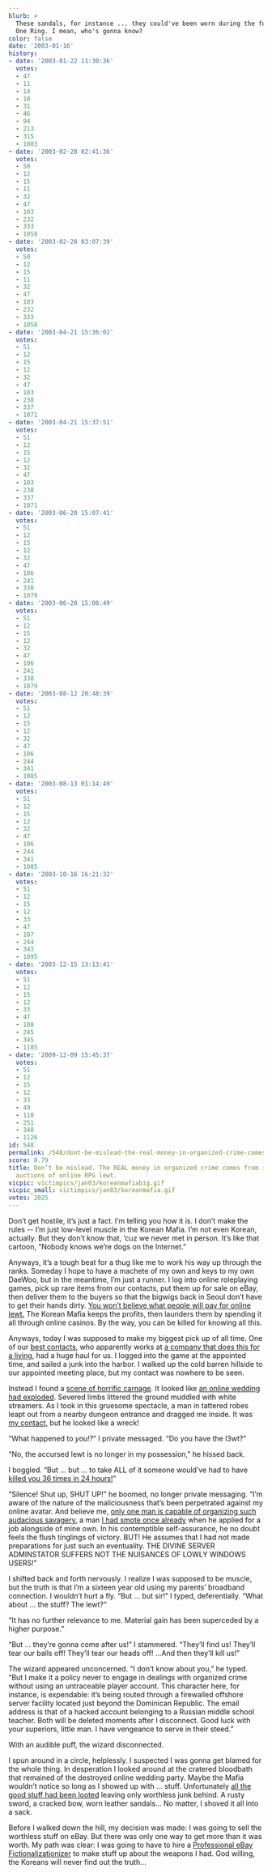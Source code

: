 ```yaml
---
blurb: >
  These sandals, for instance ... they could've been worn during the forging of the
  One Ring. I mean, who's gonna know?
color: false
date: '2003-01-16'
history:
- date: '2003-01-22 11:30:36'
  votes:
  - 47
  - 11
  - 14
  - 10
  - 31
  - 46
  - 94
  - 213
  - 315
  - 1003
- date: '2003-02-28 02:41:36'
  votes:
  - 50
  - 12
  - 15
  - 11
  - 32
  - 47
  - 103
  - 232
  - 333
  - 1058
- date: '2003-02-28 03:07:39'
  votes:
  - 50
  - 12
  - 15
  - 11
  - 32
  - 47
  - 103
  - 232
  - 333
  - 1058
- date: '2003-04-21 15:36:02'
  votes:
  - 51
  - 12
  - 15
  - 12
  - 32
  - 47
  - 103
  - 238
  - 337
  - 1071
- date: '2003-04-21 15:37:51'
  votes:
  - 51
  - 12
  - 15
  - 12
  - 32
  - 47
  - 103
  - 238
  - 337
  - 1071
- date: '2003-06-20 15:07:41'
  votes:
  - 51
  - 12
  - 15
  - 12
  - 32
  - 47
  - 106
  - 241
  - 338
  - 1079
- date: '2003-06-20 15:08:49'
  votes:
  - 51
  - 12
  - 15
  - 12
  - 32
  - 47
  - 106
  - 241
  - 338
  - 1079
- date: '2003-08-12 20:48:39'
  votes:
  - 51
  - 12
  - 15
  - 12
  - 32
  - 47
  - 106
  - 244
  - 341
  - 1085
- date: '2003-08-13 01:14:49'
  votes:
  - 51
  - 12
  - 15
  - 12
  - 32
  - 47
  - 106
  - 244
  - 341
  - 1085
- date: '2003-10-16 16:21:32'
  votes:
  - 51
  - 12
  - 15
  - 12
  - 33
  - 47
  - 107
  - 244
  - 343
  - 1095
- date: '2003-12-15 13:13:41'
  votes:
  - 51
  - 12
  - 15
  - 12
  - 33
  - 47
  - 108
  - 245
  - 345
  - 1105
- date: '2009-12-09 15:45:37'
  votes:
  - 51
  - 12
  - 15
  - 12
  - 33
  - 49
  - 110
  - 251
  - 348
  - 1126
id: 548
permalink: /548/dont-be-mislead-the-real-money-in-organized-crime-comes-from-illicit-online-auctions-of-online-rpg-lewt/
score: 8.79
title: Don’t be mislead. The REAL money in organized crime comes from illicit online
  auctions of online RPG lewt.
vicpic: victimpics/jan03/koreanmafiabig.gif
vicpic_small: victimpics/jan03/koreanmafia.gif
votes: 2025
---
```


Don’t get hostile, it’s just a fact. I’m telling you how it is. I don’t
make the rules -- I’m just low-level muscle in the Korean Mafia. I’m not
even Korean, actually. But they don’t know that, ‘cuz we never met in
person. It’s like that cartoon, “Nobody knows we’re dogs on the
Internet.”

Anyways, it’s a tough beat for a thug like me to work his way up through
the ranks. Someday I hope to have a machete of my own and keys to my own
DaeWoo, but in the meantime, I’m just a runner. I log into online
roleplaying games, pick up rare items from our contacts, put them up for
sale on eBay, then deliver them to the buyers so that the bigwigs back
in Seoul don’t have to get their hands dirty. [You won’t believe what
people will pay for online lewt.](%ARTICLE[284]%) The Korean Mafia
keeps the profits, then launders them by spending it all through online
casinos. By the way, you can be killed for knowing all this.

Anyways, today I was supposed to make my biggest pick up of all time.
One of our [best contacts](%ARTICLE[119]%), who apparently works at
[a company that does this for a living](%ARTICLE[110]%), had a huge
haul for us. I logged into the game at the appointed time, and sailed a
junk into the harbor. I walked up the cold barren hillside to our
appointed meeting place, but my contact was nowhere to be seen.

Instead I found a [scene of horrific carnage](%ARTICLE[547]%). It
looked like [an online wedding had exploded](%ARTICLE[546]%).
Severed limbs littered the ground muddled with white streamers. As I
took in this gruesome spectacle, a man in tattered robes leapt out from
a nearby dungeon entrance and dragged me inside. It was [my
contact](%ARTICLE[119]%), but he looked like a wreck!

“What happened to *you!?*” I private messaged. “Do you have the l3wt?”

“No, the accursed lewt is no longer in my possession,” he hissed back.

I boggled. “But ... but ... to take ALL of it someone would’ve had to
have [killed you 36 times in 24 hours!](%ARTICLE[490]%)”

“Silence! Shut up, SHUT UP!” he boomed, no longer private messaging.
“I’m aware of the nature of the maliciousness that’s been perpetrated
against my online avatar. And believe me, [only one man is capable of
organizing such audacious savagery](%ARTICLE[356]%), a man [I had
smote once already](%ARTICLE[365]%) when he applied for a job
alongside of mine own. In his contemptible self-assurance, he no doubt
feels the flush tinglings of victory. BUT! He assumes that I had not
made preparations for just such an eventuality. THE DIVINE SERVER
ADMINSTATOR SUFFERS NOT THE NUISANCES OF LOWLY WINDOWS USERS!”

I shifted back and forth nervously. I realize I was supposed to be
muscle, but the truth is that I’m a sixteen year old using my parents’
broadband connection. I wouldn’t hurt a fly. “But ... but sir!” I typed,
deferentially. “What about ... the stuff? The lewt?”

“It has no further relevance to me. Material gain has been superceded by
a higher purpose.”

“But ... they’re gonna come after us!” I stammered. “They’ll find us!
They’ll tear our balls off! They’ll tear our heads off! ...And then
they’ll kill us!”

The wizard appeared unconcerned. “I don’t know about you,” he typed.
“But I make it a policy never to engage in dealings with organized crime
without using an untraceable player account. This character here, for
instance, is expendable: it’s being routed through a firewalled offshore
server facility located just beyond the Dominican Republic. The email
address is that of a hacked account belonging to a Russian middle school
teacher. Both will be deleted moments after I disconnect. Good luck with
your superiors, little man. I have vengeance to serve in their steed.”

With an audible puff, the wizard disconnected.

I spun around in a circle, helplessly. I suspected I was gonna get
blamed for the whole thing. In desperation I looked around at the
cratered bloodbath that remained of the destroyed online wedding party.
Maybe the Mafia wouldn’t notice so long as I showed up with ... stuff.
Unfortunately [all the good stuff had been looted](%ARTICLE[547]%)
leaving only worthless junk behind. A rusty sword, a cracked bow, worn
leather sandals... No matter, I shoved it all into a sack.

Before I walked down the hill, my decision was made: I was going to sell
the worthless stuff on eBay. But there was only one way to get more than
it was worth. My path was clear: I was going to have to hire a
[Professional eBay Fictionalizationizer](%ARTICLE[495]%) to make
stuff up about the weapons I had. God willing, the Koreans will never
find out the truth...
